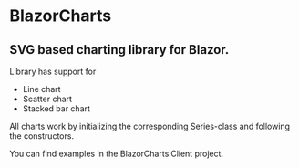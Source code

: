 # BlazorCharts
## SVG based charting library for Blazor.
Library has support for
- Line chart
- Scatter chart
- Stacked bar chart

All charts work by initializing the corresponding Series-class and following the constructors.

You can find examples in the BlazorCharts.Client project.
